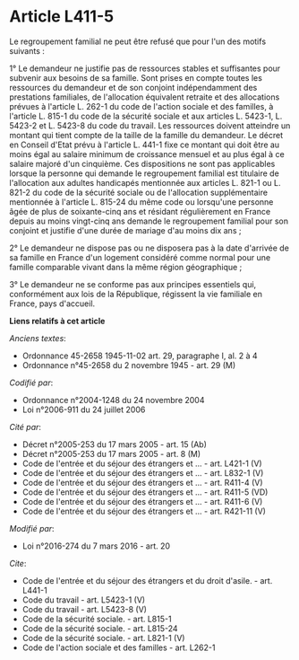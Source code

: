 # Article L411-5

Le regroupement familial ne peut être refusé que pour l'un des motifs suivants : 

1° Le demandeur ne justifie pas de ressources stables et suffisantes pour subvenir aux besoins de sa famille. Sont prises en
compte toutes les ressources du demandeur et de son conjoint indépendamment des prestations familiales, de l'allocation
équivalent retraite et des allocations prévues à l'article L. 262-1 du code de l'action sociale et des familles, à l'article
L. 815-1 du code de la sécurité sociale et aux articles L. 5423-1, L. 5423-2 et L. 5423-8 du code du travail. Les ressources
doivent atteindre un montant qui tient compte de la taille de la famille du demandeur. Le décret en Conseil d'Etat prévu à
l'article L. 441-1 fixe ce montant qui doit être au moins égal au salaire minimum de croissance mensuel et au plus égal à ce
salaire majoré d'un cinquième. Ces dispositions ne sont pas applicables lorsque la personne qui demande le regroupement
familial est titulaire de l'allocation aux adultes handicapés mentionnée aux articles L. 821-1 ou L. 821-2 du code de la
sécurité sociale ou de l'allocation supplémentaire mentionnée à l'article L. 815-24 du même code ou lorsqu'une personne âgée
de plus de soixante-cinq ans et résidant régulièrement en France depuis au moins vingt-cinq ans demande le regroupement
familial pour son conjoint et justifie d'une durée de mariage d'au moins dix ans ; 

2° Le demandeur ne dispose pas ou ne disposera pas à la date d'arrivée de sa famille en France d'un logement considéré comme
normal pour une famille comparable vivant dans la même région géographique ; 

3° Le demandeur ne se conforme pas aux principes essentiels qui, conformément aux lois de la République, régissent la vie
familiale en France, pays d'accueil.

**Liens relatifs à cet article**

_Anciens textes_:

  - Ordonnance 45-2658 1945-11-02 art. 29, paragraphe I, al. 2 à 4
  - Ordonnance n°45-2658 du 2 novembre 1945 - art. 29 (M)

_Codifié par_:

  - Ordonnance n°2004-1248 du 24 novembre 2004
  - Loi n°2006-911 du 24 juillet 2006

_Cité par_:

  - Décret n°2005-253 du 17 mars 2005 - art. 15 (Ab)
  - Décret n°2005-253 du 17 mars 2005 - art. 8 (M)
  - Code de l'entrée et du séjour des étrangers et ... - art. L421-1 (V)
  - Code de l'entrée et du séjour des étrangers et ... - art. L832-1 (V)
  - Code de l'entrée et du séjour des étrangers et ... - art. R411-4 (V)
  - Code de l'entrée et du séjour des étrangers et ... - art. R411-5 (VD)
  - Code de l'entrée et du séjour des étrangers et ... - art. R411-6 (V)
  - Code de l'entrée et du séjour des étrangers et ... - art. R421-11 (V)

_Modifié par_:

  - Loi n°2016-274 du 7 mars 2016 - art. 20

_Cite_:

  - Code de l'entrée et du séjour des étrangers et du droit d'asile. - art. L441-1
  - Code du travail - art. L5423-1 (V)
  - Code du travail - art. L5423-8 (V)
  - Code de la sécurité sociale. - art. L815-1
  - Code de la sécurité sociale. - art. L815-24
  - Code de la sécurité sociale. - art. L821-1 (V)
  - Code de l'action sociale et des familles - art. L262-1
